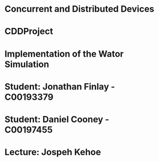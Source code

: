 # Concurrent and Distributed Devices
# CDDProject
# Implementation of the Wator Simulation
# Student: Jonathan Finlay - C00193379
# Student: Daniel Cooney - C00197455
# Lecture: Jospeh Kehoe
